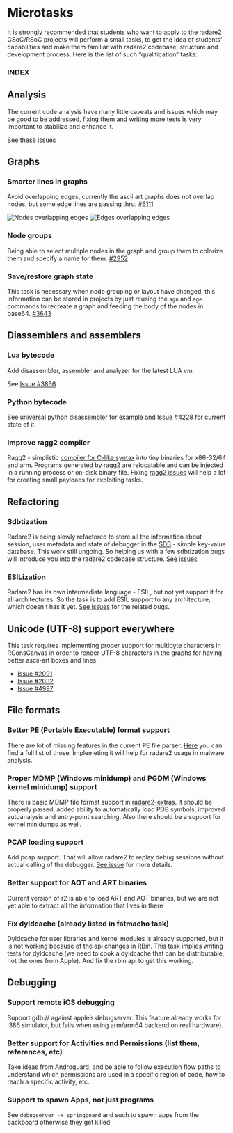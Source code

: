 # Microtasks

It is strongly recommended that students who want to apply to the radare2 GSoC/RSoC projects will perform a small tasks, to get the idea of students’ capabilities and make them familiar with radare2 codebase, structure and development process. Here is the list of such “qualification” tasks:

### INDEX

## Analysis

The current code analysis have many little caveats and issues which may be good to be addressed, fixing them and writing more tests is very important to stabilize and enhance it.

[See these issues](https://github.com/radare/radare2/issues?q=is%3Aissue+is%3Aopen+label%3Aanal)

## Graphs

### Smarter lines in graphs

Avoid overlapping edges, currently the ascii art graphs does not overlap nodes, but some edge lines are passing thru. [#6111](https://github.com/radare/radare2/issues/6011)

![Nodes overlapping edges](https://cloud.githubusercontent.com/assets/10424605/19608188/36215ed8-97d8-11e6-8a7f-df3aef804454.png)
![Edges overlapping edges](https://cloud.githubusercontent.com/assets/10424605/19608195/3b7f4e1c-97d8-11e6-81ed-a6b515b1c7d9.png)

### Node groups

Being able to select multiple nodes in the graph and group them to colorize them and specify a name for them. [#2952](https://github.com/radare/radare2/issues/2952)

### Save/restore graph state

This task is necessary when node grouping or layout have changed, this information can be stored in projects by just reusing the `agn` and `age` commands to recreate a graph and feeding the body of the nodes in base64. [#3643](https://github.com/radare/radare2/issues/3643)

## Diassemblers and assemblers
### Lua bytecode
Add disassembler, assembler and analyzer for the latest LUA vm.

See [Issue #3836](https://github.com/radare/radare2/issues/3836)

### Python bytecode
See [universal python disassembler](https://github.com/evanw/unwind) for example and [Issue #4228](https://github.com/radare/radare2/issues/4228) for current state of it.

### Improve ragg2 compiler
Ragg2 - simplistic [compiler for C-like syntax](http://radare.today/posts/payloads-in-c/) into tiny binaries for x86-32/64 and arm. Programs generated by ragg2 are relocatable and can be injected in a running process or on-disk binary file. Fixing [ragg2 issues](https://github.com/radare/radare2/issues?q=is%3Aopen+is%3Aissue+label%3Aragg2) will help a lot for creating small payloads for exploiting tasks.

## Refactoring
### Sdbtization
Radare2 is being slowly refactored to store all the information about session, user metadata and state of debugger in the [SDB](https://github.com/radare/sdb) - simple key-value database. This work still ungoing. So helping us with a few sdbtization bugs will introduce you into the radare2 codebase structure.
[See issues](https://github.com/radare/radare2/issues?q=is%3Aopen+is%3Aissue+label%3Asdbtization)

### ESILization
Radare2 has its own intermediate language - ESIL, but not yet support it for all architectures. So
the task is to add ESIL support to any architecture, which doesn't has it yet.
[See issues](https://github.com/radare/radare2/issues?utf8=%E2%9C%93&q=is%3Aissue%20is%3Aopen%20label%3Aesil) for the related bugs.

## Unicode (UTF-8) support everywhere

This task requires implementing proper support for multibyte characters in RConsCanvas in order to render UTF-8 characters in the graphs for having better ascii-art boxes and lines.

- [Issue #2091](https://github.com/radare/radare2/issues/2091)
- [Issue #2032](https://github.com/radare/radare2/issues/2032)
- [Issue #4997](https://github.com/radare/radare2/issues/4997)

## File formats
### Better PE (Portable Executable) format support
There are lot of missing features in the current PE file parser. [Here](https://github.com/radare/radare2/issues/921) you can find a full list of those. Implemeting it will help for radare2 usage in malware analysis.

### Proper MDMP (Windows minidump) and PGDM (Windows kernel minidump) support
There is basic MDMP file format support in [radare2-extras](https://github.com/radare/radare2-extras/tree/master/libr/bin/format/mdmp). It should be properly parsed, added ability to automatically load PDB symbols, improved autoanalysis and entry-point searching. Also
there should be a support for kernel minidumps as well.

### PCAP loading support
Add pcap support. That will allow radare2 to replay debug sessions without actual calling of the debugger. [See issue](https://github.com/radare/radare2/issues/3574) for more details.

### Better support for AOT and ART binaries

Current version of r2 is able to load ART and AOT binaries, but we are not yet able to extract all the information that lives in there

### Fix dyldcache (already listed in fatmacho task)

Dyldcache for user libraries and kernel modules is already supported, but it is not working because of the api changes in RBin. This task implies writing tests for dyldcache (we need to cook a dyldcache that can be distributable, not the ones from Apple). And fix the rbin api to get this working.

## Debugging
### Support remote iOS debugging

Support gdb:// against apple’s debugserver. This feature already works for i386 simulator, but fails when using arm/arm64 backend on real hardware).

### Better support for Activities and Permissions (list them, references, etc)

Take ideas from Androguard, and be able to follow execution flow paths to understand which permissions are used in a specific region of code, how to reach a specific activity, etc.


### Support to spawn Apps, not just programs
See `debugserver -x springboard` and such to spawn apps from the backboard otherwise they get killed.


